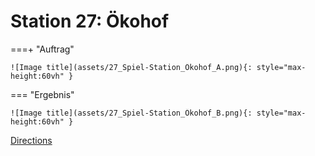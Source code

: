 
# Station 27: Ökohof


===+ "Auftrag"

    ![Image title](assets/27_Spiel-Station_Ökohof_A.png){: style="max-height:60vh" }


=== "Ergebnis"

    ![Image title](assets/27_Spiel-Station_Ökohof_B.png){: style="max-height:60vh" }


[Directions](https://www.google.com/maps/dir/?api=1&travelmode=walking&destination=47.7961837,13.0209395)